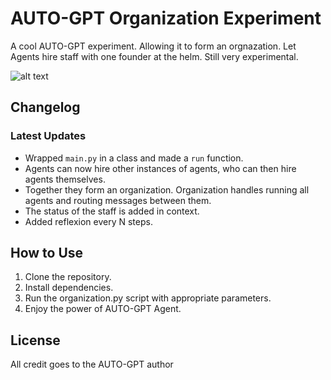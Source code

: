 # AUTO-GPT Organization Experiment

A cool AUTO-GPT experiment. Allowing it to form an orgnazation. Let Agents hire staff with one founder at the helm. 
Still very experimental.

![alt text]([http://url/to/img.png](https://i.imgur.com/efaLR9n.jpg))

## Changelog

### Latest Updates

- Wrapped `main.py` in a class and made a `run` function.
- Agents can now hire other instances of agents, who can then hire agents themselves.
- Together they form an organization. Organization handles running all agents and routing messages between them.
- The status of the staff is added in context.
- Added reflexion every N steps.

## How to Use

1. Clone the repository.
2. Install dependencies.
3. Run the organization.py script with appropriate parameters.
4. Enjoy the power of AUTO-GPT Agent.

## License

All credit goes to the AUTO-GPT author
